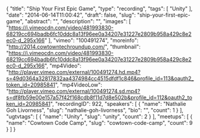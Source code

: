 {
  "title": "Ship Your First Epic Game",
  "type": "recording",
  "tags": [
    "Unity"
  ],
  "date": "2014-06-14T11:00:42",
  "draft": false,
  "slug": "ship-your-first-epic-game",
  "abstract": "",
  "description": "",
  "images": [
    "https://i.vimeocdn.com/video/481993830-68219cc694badb6fc10ddc8a13f96ee0a34207e31227e2809b958a429c8e2ec0-d_295x166"
  ],
  "vimeo": "100491274",
  "moreinfo": "http://2014.cowtowntechroundup.com/",
  "thumbnail": "https://i.vimeocdn.com/video/481993830-68219cc694badb6fc10ddc8a13f96ee0a34207e31227e2809b958a429c8e2ec0-d_295x166",
  "mp4Video": "http://player.vimeo.com/external/100491274.hd.mp4?s=49d0364a32817832aa4374984cc4515dfdf1c846&profile_id=113&oauth2_token_id=20985841",
  "mp4VideoLow": "http://player.vimeo.com/external/100491274.sd.mp4?s=df8fb59e00e157a57f42f168cdb8f11d7d8e502b&profile_id=112&oauth2_token_id=20985841",
  "recordingID": 922,
  "speakers": [
    {
      "name": "Nathalie Goh Livorness",
      "slug": "nathalie-goh-livorness",
      "bio": "",
      "count": 1
    }
  ],
  "ugtvtags": [
    {
      "name": "Unity",
      "slug": "unity",
      "count": 2
    }
  ],
  "meetups": [
    {
      "name": "Cowtown Code Camp",
      "slug": "cowtown-code-camp",
      "count": 9
    }
  ]
}